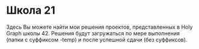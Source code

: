 # Школа 21
Здесь Вы можете найти мои решения проектов, представленных в Holy Graph школы 42. Решения будут загружаться по мере выполнения (папки с суффиксом -temp) и после успешной сдачи (без суффиксов).
